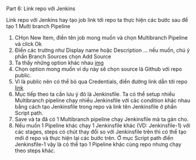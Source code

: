 Part 6: Link repo với Jenkins 

Link repo với Jenkins hay tạo job link tới repo ta thực hiện các bước sau để tạo 1 Multi branch Pipeline

1.  CHọn New Item, điền tên job mong muốn và chọn Multibranch Pipeline và click Ok
2. Điền các trường như Display name hoặc Description ... nếu muốn, chú ý phần Branch Sources chọn Add Source
3. Ta thấy những option khác nhau [img](image/Add-source.png)
4. Chọn option mong muốn ví dụ này sẽ chọn source là Github với repo public.
5. Vì là public nên có thể bỏ qua Credentials, điền đường link dẫn tới repo [link](https://github.com/darinpope/jenkins-example-conditionals)
6. Mục tiếp theo ta cần lưu ý đó là Jenkinsfile. Ta có thể setup nhiều Multibranch pipeline chạy nhiều Jenkinsfile với các condition khác nhau bằng cách tạo Jenkinsfile trong repo và link tên Jenkinsfile ở phần Script path.
7. Save và ta đã có 1 Multibranch pipeline chạy Jenkinsfile mà ta gán cho.
8. Nếu muốn 1 Pipeline khác chạy 1 Jenkinsfile khác (VD: Jenkinsfile-1) với các stages, steps có chút thay đổi so với Jenkinsfile trên thì có thể tạo mới ở repo và thực hiện lại các bước trên. Ở mục Script path điền Jenkinsfile-1 vậy là có thể tạo 1 Pipeline khác cùng repo nhưng chạy theo steps khác.